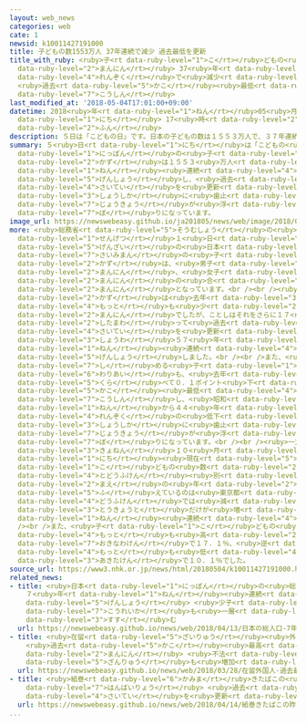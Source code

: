 ```yaml
---
layout: web_news
categories: web
cate: 1
newsid: k10011427191000
title: 子どもの数1553万人 37年連続で減少 過去最低を更新
title_with_ruby: <ruby>子<rt data-ruby-level="1">こ</rt></ruby>どもの<ruby>数<rt data-ruby-level="2">すう</rt></ruby>1553<ruby>万人<rt
  data-ruby-level="2">まんにん</rt></ruby> 37<ruby>年<rt data-ruby-level="1">ねん</rt></ruby><ruby>連続<rt
  data-ruby-level="4">れんぞく</rt></ruby>で<ruby>減少<rt data-ruby-level="5">げんしょう</rt></ruby>
  <ruby>過去<rt data-ruby-level="5">かこ</rt></ruby><ruby>最低<rt data-ruby-level="4">さいてい</rt></ruby>を<ruby>更新<rt
  data-ruby-level="7">こうしん</rt></ruby>
last_modified_at: '2018-05-04T17:01:00+09:00'
datetime: 2018<ruby>年<rt data-ruby-level="1">ねん</rt></ruby>05<ruby>月<rt data-ruby-level="1">がつ</rt></ruby>04<ruby>日<rt
  data-ruby-level="1">にち</rt></ruby> 17<ruby>時<rt data-ruby-level="2">じ</rt></ruby>01<ruby>分<rt
  data-ruby-level="2">ふん</rt></ruby>
description: ５日は「こどもの日」です。日本の子どもの数は１５５３万人で、３７年連続で減少し、過去最低を更新するなど少子化に歯止めがかかっていない状況が浮き彫りになっています。
summary: ５<ruby>日<rt data-ruby-level="1">にち</rt></ruby>は「こどもの<ruby>日<rt data-ruby-level="1">ひ</rt></ruby>」です。<ruby>日本<rt
  data-ruby-level="1">にっぽん</rt></ruby>の<ruby>子<rt data-ruby-level="1">こ</rt></ruby>どもの<ruby>数<rt
  data-ruby-level="2">かず</rt></ruby>は１５５３<ruby>万人<rt data-ruby-level="2">まんにん</rt></ruby>で、３７<ruby>年<rt
  data-ruby-level="1">ねん</rt></ruby><ruby>連続<rt data-ruby-level="4">れんぞく</rt></ruby>で<ruby>減少<rt
  data-ruby-level="5">げんしょう</rt></ruby>し、<ruby>過去<rt data-ruby-level="5">かこ</rt></ruby><ruby>最低<rt
  data-ruby-level="4">さいてい</rt></ruby>を<ruby>更新<rt data-ruby-level="7">こうしん</rt></ruby>するなど<ruby>少子化<rt
  data-ruby-level="3">しょうしか</rt></ruby>に<ruby>歯止<rt data-ruby-level="3">はど</rt></ruby>めがかかっていない<ruby>状況<rt
  data-ruby-level="7">じょうきょう</rt></ruby>が<ruby>浮<rt data-ruby-level="7">う</rt></ruby>き<ruby>彫<rt
  data-ruby-level="7">ぼ</rt></ruby>りになっています。
image_url: https://newswebeasy.github.io/ja201805/news/web/image/2018/05/04/K10011427191_1805041700_1805041701_01_02.jpg
more: <ruby>総務省<rt data-ruby-level="5">そうむしょう</rt></ruby>の<ruby>推計<rt data-ruby-level="6">すいけい</rt></ruby>によりますと、<ruby>先月<rt
  data-ruby-level="1">せんげつ</rt></ruby>１<ruby>日<rt data-ruby-level="1">にち</rt></ruby><ruby>現在<rt
  data-ruby-level="5">げんざい</rt></ruby>の<ruby>日本<rt data-ruby-level="1">にっぽん</rt></ruby>の１５<ruby>歳未満<rt
  data-ruby-level="7">さいみまん</rt></ruby>の<ruby>子<rt data-ruby-level="1">こ</rt></ruby>どもの<ruby>数<rt
  data-ruby-level="2">かず</rt></ruby>は、<ruby>男子<rt data-ruby-level="1">だんし</rt></ruby>が７９５<ruby>万人<rt
  data-ruby-level="2">まんにん</rt></ruby>、<ruby>女子<rt data-ruby-level="1">じょし</rt></ruby>が７５８<ruby>万人<rt
  data-ruby-level="2">まんにん</rt></ruby>の<ruby>合<rt data-ruby-level="2">あ</rt></ruby>わせて１５５３<ruby>万人<rt
  data-ruby-level="2">まんにん</rt></ruby>となっています。<br /><br /><ruby>子<rt data-ruby-level="1">こ</rt></ruby>どもの<ruby>数<rt
  data-ruby-level="2">かず</rt></ruby>は<ruby>去年<rt data-ruby-level="3">きょねん</rt></ruby>、これまでで<ruby>最<rt
  data-ruby-level="4">もっと</rt></ruby>も<ruby>少<rt data-ruby-level="2">すく</rt></ruby>ない１５７０<ruby>万人<rt
  data-ruby-level="2">まんにん</rt></ruby>でしたが、ことしはそれをさらに１７<ruby>万人<rt data-ruby-level="2">まんにん</rt></ruby><ruby>下回<rt
  data-ruby-level="2">したまわ</rt></ruby>って<ruby>過去<rt data-ruby-level="5">かこ</rt></ruby><ruby>最低<rt
  data-ruby-level="4">さいてい</rt></ruby>を<ruby>更新<rt data-ruby-level="7">こうしん</rt></ruby>し、<ruby>昭和<rt
  data-ruby-level="3">しょうわ</rt></ruby>５７<ruby>年<rt data-ruby-level="1">ねん</rt></ruby>から３７<ruby>年<rt
  data-ruby-level="1">ねん</rt></ruby><ruby>連続<rt data-ruby-level="4">れんぞく</rt></ruby>で<ruby>減少<rt
  data-ruby-level="5">げんしょう</rt></ruby>しました。<br /><br />また、<ruby>総人口<rt data-ruby-level="5">そうじんこう</rt></ruby>に<ruby>占<rt
  data-ruby-level="7">し</rt></ruby>める<ruby>子<rt data-ruby-level="1">こ</rt></ruby>どもの<ruby>割合<rt
  data-ruby-level="6">わりあい</rt></ruby>も、<ruby>去年<rt data-ruby-level="3">きょねん</rt></ruby>に<ruby>比<rt
  data-ruby-level="5">くら</rt></ruby>べて０．１ポイント<ruby>下<rt data-ruby-level="1">さ</rt></ruby>がって１２．３％と<ruby>過去<rt
  data-ruby-level="5">かこ</rt></ruby><ruby>最低<rt data-ruby-level="4">さいてい</rt></ruby>を<ruby>更新<rt
  data-ruby-level="7">こうしん</rt></ruby>し、<ruby>昭和<rt data-ruby-level="3">しょうわ</rt></ruby>５０<ruby>年<rt
  data-ruby-level="1">ねん</rt></ruby>から４４<ruby>年<rt data-ruby-level="1">ねん</rt></ruby><ruby>連続<rt
  data-ruby-level="4">れんぞく</rt></ruby>の<ruby>低下<rt data-ruby-level="4">ていか</rt></ruby>となり、<ruby>少子化<rt
  data-ruby-level="3">しょうしか</rt></ruby>に<ruby>歯止<rt data-ruby-level="3">はど</rt></ruby>めがかかっていない<ruby>状況<rt
  data-ruby-level="7">じょうきょう</rt></ruby>が<ruby>浮<rt data-ruby-level="7">う</rt></ruby>き<ruby>彫<rt
  data-ruby-level="7">ぼ</rt></ruby>りになっています。<br /><br /><ruby>一方<rt data-ruby-level="2">いっぽう</rt></ruby>、<ruby>去年<rt
  data-ruby-level="3">きょねん</rt></ruby>１０<ruby>月<rt data-ruby-level="1">がつ</rt></ruby>１<ruby>日<rt
  data-ruby-level="1">にち</rt></ruby><ruby>現在<rt data-ruby-level="5">げんざい</rt></ruby>の<ruby>子<rt
  data-ruby-level="1">こ</rt></ruby>どもの<ruby>数<rt data-ruby-level="2">かず</rt></ruby>を<ruby>都道府県<rt
  data-ruby-level="4">とどうふけん</rt></ruby><ruby>別<rt data-ruby-level="4">べつ</rt></ruby>にみますと、<ruby>前<rt
  data-ruby-level="2">まえ</rt></ruby>の<ruby>年<rt data-ruby-level="2">とし</rt></ruby>より<ruby>増<rt
  data-ruby-level="5">ふ</rt></ruby>えているのは<ruby>東京都<rt data-ruby-level="3">とうきょうと</rt></ruby>だけで、ほかの４６<ruby>道府県<rt
  data-ruby-level="4">どうふけん</rt></ruby>では<ruby>減<rt data-ruby-level="5">へ</rt></ruby>っていて、<ruby>東京都<rt
  data-ruby-level="3">とうきょうと</rt></ruby>だけが<ruby>増<rt data-ruby-level="5">ふ</rt></ruby>えたのは４<ruby>年<rt
  data-ruby-level="1">ねん</rt></ruby><ruby>連続<rt data-ruby-level="4">れんぞく</rt></ruby>となります。<br
  /><br />また、<ruby>子<rt data-ruby-level="1">こ</rt></ruby>どもの<ruby>割合<rt data-ruby-level="6">わりあい</rt></ruby>が<ruby>最<rt
  data-ruby-level="4">もっと</rt></ruby>も<ruby>高<rt data-ruby-level="2">たか</rt></ruby>かったのは<ruby>沖縄県<rt
  data-ruby-level="7">おきなわけん</rt></ruby>で１７．１％、<ruby>逆<rt data-ruby-level="5">ぎゃく</rt></ruby>に<ruby>最<rt
  data-ruby-level="4">もっと</rt></ruby>も<ruby>低<rt data-ruby-level="4">ひく</rt></ruby>かったのは<ruby>秋田県<rt
  data-ruby-level="3">あきたけん</rt></ruby>で１０．１％でした。
source_url: https://www3.nhk.or.jp/news/html/20180504/k10011427191000.html
related_news:
- title: <ruby>日本<rt data-ruby-level="1">にっぽん</rt></ruby>の<ruby>総人口<rt data-ruby-level="5">そうじんこう</rt></ruby>
    ７<ruby>年<rt data-ruby-level="1">ねん</rt></ruby><ruby>連続<rt data-ruby-level="4">れんぞく</rt></ruby><ruby>減少<rt
    data-ruby-level="5">げんしょう</rt></ruby> <ruby>少子<rt data-ruby-level="2">しょうし</rt></ruby><ruby>高齢化<rt
    data-ruby-level="7">こうれいか</rt></ruby>も<ruby>一層<rt data-ruby-level="6">いっそう</rt></ruby><ruby>進<rt
    data-ruby-level="3">すす</rt></ruby>む
  url: https://newswebeasy.github.io/news/web/2018/04/13/日本の総人口-7年連続減少-少子高齢化も一層進む
- title: <ruby>在留<rt data-ruby-level="5">ざいりゅう</rt></ruby><ruby>外国人<rt data-ruby-level="2">がいこくじん</rt></ruby>
    <ruby>過去<rt data-ruby-level="5">かこ</rt></ruby><ruby>最高<rt data-ruby-level="4">さいこう</rt></ruby>の256<ruby>万人<rt
    data-ruby-level="2">まんにん</rt></ruby> <ruby>不法<rt data-ruby-level="4">ふほう</rt></ruby><ruby>残留<rt
    data-ruby-level="5">ざんりゅう</rt></ruby>も<ruby>増加<rt data-ruby-level="5">ぞうか</rt></ruby>
  url: https://newswebeasy.github.io/news/web/2018/03/28/在留外国人-過去最高の256万人-不法残留も増加
- title: <ruby>紙巻<rt data-ruby-level="6">かみま</rt></ruby>きたばこの<ruby>昨年度<rt data-ruby-level="4">さくねんど</rt></ruby><ruby>販売量<rt
    data-ruby-level="7">はんばいりょう</rt></ruby> <ruby>過去<rt data-ruby-level="5">かこ</rt></ruby><ruby>最低<rt
    data-ruby-level="4">さいてい</rt></ruby>を<ruby>更新<rt data-ruby-level="7">こうしん</rt></ruby>
  url: https://newswebeasy.github.io/news/web/2018/04/14/紙巻きたばこの昨年度販売量-過去最低を更新
...
```

